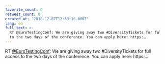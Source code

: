 ```yaml
---
favorite_count: 0
retweet_count: 0
created_at: "2018-12-07T12:33:16.000Z"
lang: en
full_text: >-
  RT @EuroTestingConf: We are giving away two #DiversityTickets for full access
  to the two days of the conference. You can apply here: https:…
---
```


RT [@EuroTestingConf](https://twitter.com/EuroTestingConf): We are giving away
two #DiversityTickets for full access to the two days of the conference. You can
apply here: https:…
